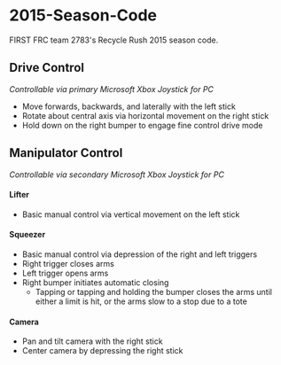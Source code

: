 2015-Season-Code
================

FIRST FRC team 2783's Recycle Rush 2015 season code.

## Drive Control
*Controllable via primary Microsoft Xbox Joystick for PC*
* Move forwards, backwards, and laterally with the left stick
* Rotate about central axis via horizontal movement on the right stick
* Hold down on the right bumper to engage fine control drive mode

## Manipulator Control
*Controllable via secondary Microsoft Xbox Joystick for PC*
#### Lifter
* Basic manual control via vertical movement on the left stick

#### Squeezer
* Basic manual control via depression of the right and left triggers
* Right trigger closes arms
* Left trigger opens arms
* Right bumper initiates automatic closing
  * Tapping or tapping and holding the bumper closes the arms until either a limit is hit, or the arms slow to a stop due to a tote

#### Camera
* Pan and tilt camera with the right stick
* Center camera by depressing the right stick
